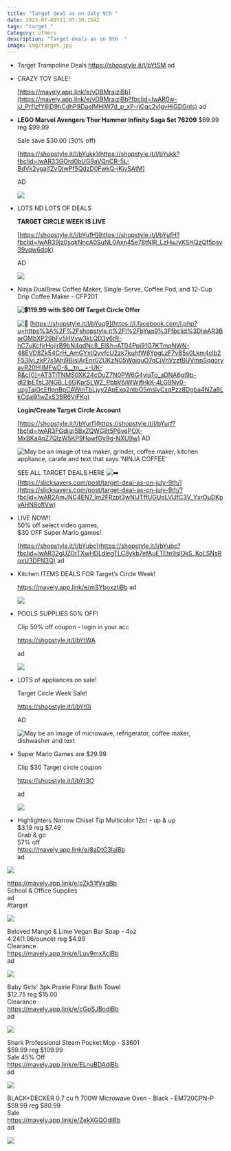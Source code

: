 ```yaml
---
title: "Target deal as on July 9th "
date: 2023-07-09T11:07:30.154Z
tags: "target "
Category: others
description: "Target deals as on 9th  "
image: img/target.jpg
---
```

* Target Trampoline Deals 
  https://shopstyle.it/l/bYtSM 
  ad
* CRAZY TOY SALE! 

  [https://mavely.app.link/e/vDBMraiziBb](https://mavely.app.link/e/vDBMraiziBb?fbclid=IwAR0w-jJ_PrflzfY6iD9hCdhP9DaelMHiW7d_p_xP-rjCqc2yIgvHiGDGnIs) ad


* **LEGO Marvel Avengers Thor Hammer Infinity Saga Set 76209** $69.99 reg $99.99

  Sale save $30.00 (30% off)

  [https://shopstyle.it/l/bYukk](https://shopstyle.it/l/bYukk?fbclid=IwAR33GOrd0bUG9aVQnCR-5L-BdVk2ygajfZvQIwPf5QdzD0FwkQ-jKjvSAtM)

  AD

  ![](https://scontent-atl3-2.xx.fbcdn.net/v/t39.30808-6/358610713_980637530030044_2851149631732271683_n.jpg?stp=dst-jpg_p843x403&_nc_cat=101&cb=99be929b-59f725be&ccb=1-7&_nc_sid=5cd70e&_nc_ohc=4gAY8BoXN_AAX9XAM1p&_nc_ht=scontent-atl3-2.xx&oh=00_AfCNC9N8jHJQ6Bbzeww39gmUVr4bDW8ZKfynYp_4yxN_rw&oe=64AFBFF4)
* LOTS ND LOTS OF DEALS

  **TARGET CIRCLE WEEK IS LIVE**

  [https://shopstyle.it/l/bYufH](https://shopstyle.it/l/bYufH?fbclid=IwAR39jz0sqkNncA0SuNL0Axn45e78tNlR_LzHuJyKSHQzQf5psy39vqw6dqk)

  AD

  ![](https://scontent-atl3-1.xx.fbcdn.net/v/t39.30808-6/358552390_980627013364429_6869366969902334162_n.jpg?_nc_cat=109&cb=99be929b-59f725be&ccb=1-7&_nc_sid=5cd70e&_nc_ohc=bUPaiOkjNJ4AX-fGmdV&_nc_oc=AQmko82ifOoEqWSfa-Ypp_PVWz6M_A42S5tFv5GXvYgMTi9FykpvD75HqA9BVPoIV3psL47DPObuAhGDkKcBPFA3&_nc_ht=scontent-atl3-1.xx&oh=00_AfBkJ0YFQK7s66aHBDDpwl4CApFdnNZQi2njNaAUJ65-KA&oe=64AF97C7)
* Ninja DualBrew Coffee Maker, Single-Serve, Coffee Pod, and 12-Cup Drip Coffee Maker - CFP201

  **![💲](https://static.xx.fbcdn.net/images/emoji.php/v9/tb5/1.5/16/1f4b2.png)119.99 with $80 Off Target Circle Offer**

  ![🟰](https://static.xx.fbcdn.net/images/emoji.php/v9/tf2/1.5/16/1f7f0.png) [https://shopstyle.it/l/bYuq9](https://l.facebook.com/l.php?u=https%3A%2F%2Fshopstyle.it%2Fl%2FbYuq9%3Ffbclid%3DIwAR3BarGMbXP29bFv5HVvw3kLQD3v6rR-hC7uKcfjrHojirB9bN4qdNc8_EI&h=AT04Ppj91G7KTmpNWN-48EVD8Zk54CrH_AmGYxtQyvfcU2zk7kuhfW6YpgLzF7vB5s0Lkm4clb2F53lvLzkP7s1Ahj9BisIArEnr0ZUKzN05WoiquO7qCjVnVzztBUVmpSqqoryavR20HIIMFwD-&__tn__=-UK-R&c[0]=AT3TlTNMS0XK24cOuZ7N0PW6G4yjaTo_aDNA6gI9b-dI2jbETsL3NGB_L6GKprSLWZ_PbbV6iWWjfHkK-4LG9Ny0-uzgTajOcEflpnBpCAWmTbLjyy2ApExq2ntbG5mslyCxqPzz8Dgba4NZa8LkCdaj91wZxS3BR6VjFKg)

  **Login/Create Target Circle Account**

  [https://shopstyle.it/l/bYurf](https://shopstyle.it/l/bYurf?fbclid=IwAR3FGdjjzj5BxZQWG8t5P6vePOX-MxBKa4qZ7QlzW5KP9HowfGy9g-NXU9w) AD 

  ![May be an image of tea maker, grinder, coffee maker, kitchen appliance, carafe and text that says 'NINJA COFFEE'](https://scontent-atl3-2.xx.fbcdn.net/v/t39.30808-6/358434315_980655386694925_6199382965587179630_n.jpg?_nc_cat=101&cb=99be929b-59f725be&ccb=1-7&_nc_sid=5cd70e&_nc_ohc=2c_lFZJXA6UAX-M66fQ&_nc_ht=scontent-atl3-2.xx&oh=00_AfAoF41CIGnJrMTJKudOAEiw3cKHceLu1WAups3-7M9Hfg&oe=64AF5930)



  SEE ALL TARGET DEALS HERE ![➡️](https://static.xx.fbcdn.net/images/emoji.php/v9/t25/1.5/16/27a1.png) [https://slicksavers.com/post/target-deal-as-on-july-9th/](https://slicksavers.com/post/target-deal-as-on-july-9th/?fbclid=IwAR2AmJNC4EN7_Im2FRzpt3wNIJTffUGUpLVUfC3V_YxrOuDKpyAHN8oflVw)

  <!--EndFragment-->
* LIVE NOW!!\
  50% off select video games,\
  $30 OFF Super Mario games!

  [https://shopstyle.it/l/bYubc](https://shopstyle.it/l/bYubc?fbclid=IwAR32gUZ0rTXwHDLdlegTLC8ykb7efAuETEte9slOkS_KoLSNsRqxU3DFN3Q) ad
* Kitchen ITEMS DEALS FOR Target’s Circle Week!

  https://mavely.app.link/e/mSYboxztiBb ad

  ![](https://scontent-atl3-2.xx.fbcdn.net/v/t39.30808-6/358108704_10160728883853058_3551228786634245895_n.jpg?stp=cp6_dst-jpg_p843x403&_nc_cat=104&cb=99be929b-59f725be&ccb=1-7&_nc_sid=5cd70e&_nc_ohc=bOAg6wB-9X0AX_YBQ3R&_nc_ht=scontent-atl3-2.xx&oh=00_AfBJs3aQTLK7TR1PjmIKLPBASrd5IU7AWttJBoepQbBZkw&oe=64B0A922)
* POOLS SUPPLIES 50% OFF!

  Clip 50% off coupon - login in your acc

  https://shopstyle.it/l/bYtWA

  ad

  ![](https://target.scene7.com/is/image/Target/GUEST_a692847f-6219-4ce8-9874-78d353632c44?qlt=65&fmt=webp&hei=154&wid=154)
* LOTS of appliances on sale!

  Target Circle Week Sale!

  https://shopstyle.it/l/bYt0i

  AD

  ![May be an image of microwave, refrigerator, coffee maker, dishwasher and text](https://scontent-atl3-2.xx.fbcdn.net/v/t39.30808-6/359386371_2152228368300207_1872123645739438684_n.jpg?_nc_cat=105&cb=99be929b-59f725be&ccb=1-7&_nc_sid=dbeb18&_nc_ohc=sN1fxrCyWDMAX8m_wtr&_nc_ht=scontent-atl3-2.xx&oh=00_AfCvVOVuKeZCvkc-nURNHoK49PW5m1vg1G5_J447OqRcEQ&oe=64B0B07E)
* Super Mario Games are $29.99

  Clip $30 Target circle coupon

  https://shopstyle.it/l/bYt3O

  ad

  ![](https://scontent-atl3-1.xx.fbcdn.net/v/t39.30808-6/358378827_2152228488300195_6620995432867950455_n.jpg?stp=dst-jpg_s851x315&_nc_cat=107&cb=99be929b-59f725be&ccb=1-7&_nc_sid=dbeb18&_nc_ohc=R2n1XmrIyk8AX9ccwVO&_nc_ht=scontent-atl3-1.xx&oh=00_AfBQmL9gVmLLxcq6i9cSFv-7yu8kKp2LD-SWISxGGAAjMw&oe=64AF40AF)
* Highlighters Narrow Chisel Tip Multicolor 12ct - up & up\
  $3.19 reg $7.49\
  Grab & go\
  57% off\
  <https://mavely.app.link/e/8aDtC3laiBb>\
  ad

![](https://target.scene7.com/is/image/Target/GUEST_10ab14fc-7753-4198-9205-d829de826374?wid=475&hei=475&qlt=80&fmt=webp)

<https://mavely.app.link/e/cZk51fVxgBb>\
School & Office Supplies\
ad\
#target

![](https://scontent.fccu3-1.fna.fbcdn.net/v/t39.30808-6/358043487_718857046918455_3276266785010599738_n.jpg?_nc_cat=106&ccb=1-7&_nc_sid=730e14&_nc_ohc=nDj7rghKIsAAX8F84Py&_nc_ht=scontent.fccu3-1.fna&oh=00_AfBADoB6xUg0ccpxSRQ4nth6RfOt0Su6B_YOw8HV788oDg&oe=64AFEB61)

Beloved Mango & Lime Vegan Bar Soap - 4oz\
$4.24 ($1.06/ounce) reg $4.99\
Clearance\
<https://mavely.app.link/e/Luv9mxXciBb>\
ad

![](https://target.scene7.com/is/image/Target/GUEST_43c36ffe-1b1c-4eff-95d6-e7a92d250d10?wid=475&hei=475&qlt=80&fmt=webp)

Baby Girls' 3pk Prairie Floral Bath Towel\
$12.75 reg $15.00\
Clearance\
<https://mavely.app.link/e/cGpSJBodiBb>\
ad

![](https://target.scene7.com/is/image/Target/GUEST_58b7473c-33ef-46c9-b920-142b801fa0a6?wid=475&hei=475&qlt=80&fmt=webp)

Shark Professional Steam Pocket Mop - S3601\
$59.99 reg $109.99\
Sale 45% Off\
<https://mavely.app.link/e/ELnuBDAdiBb>\
ad

![](https://scontent.fccu3-1.fna.fbcdn.net/v/t39.30808-6/358053870_718875056916654_8572727808788880369_n.jpg?_nc_cat=111&ccb=1-7&_nc_sid=730e14&_nc_ohc=ROZtpR_9AwgAX8m29bj&_nc_ht=scontent.fccu3-1.fna&oh=00_AfCaoHdV62ZN8eEkz7eo3m5CV_a6VdrGh7IneNdSzaE7Lw&oe=64AF0944)

BLACK+DECKER 0.7 cu ft 700W Microwave Oven - Black - EM720CPN-P\
$59.99 reg $80.99\
Sale\
<https://mavely.app.link/e/ZekXGQOdiBb>\
ad

![](https://scontent.fccu3-1.fna.fbcdn.net/v/t39.30808-6/359524094_718876920249801_4139316908464403058_n.jpg?stp=dst-jpg_p526x296&_nc_cat=104&ccb=1-7&_nc_sid=730e14&_nc_ohc=7ACxNZ0Q_iMAX-6whs1&_nc_ht=scontent.fccu3-1.fna&oh=00_AfAHpE7ZrL_0kgv_PejNZfBEc5i8JAqF4njwRvW49XEQVw&oe=64B037FD)